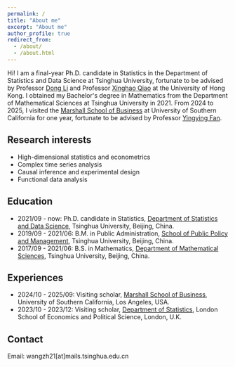 ```yaml
---
permalink: /
title: "About me"
excerpt: "About me"
author_profile: true
redirect_from: 
  - /about/
  - /about.html
---
```


Hi! I am a final-year Ph.D. candidate in Statistics in the Department of Statistics and Data Science at Tsinghua University, fortunate to be advised by Professor [Dong Li](https://www.stat.tsinghua.edu.cn/en/info/1023/1052.htm) and Professor [Xinghao Qiao](https://www.hkubs.hku.hk/people/xinghao-qiao/) at the University of Hong Kong.
I obtained my Bachelor's degree in Mathematics from the Department of Mathematical Sciences at Tsinghua University in 2021.
From 2024 to 2025, I visited the [Marshall School of Business](https://statistics.fas.harvard.edu/home) at University of Southern California for one year, fortunate to be advised by Professor [Yingying Fan](https://faculty.marshall.usc.edu/yingying-fan/).

## Research interests
* High-dimensional statistics and econometrics
* Complex time series analysis
* Causal inference and experimental design
* Functional data analysis

## Education
* 2021/09 - now:  Ph.D. candidate in Statistics, [Department of Statistics and Data Science](https://www.stat.tsinghua.edu.cn/en/), Tsinghua University, Beijing, China.
* 2019/09 - 2021/06:  B.M. in Public Administration, [School of Public Policy and Management](https://www.sppm.tsinghua.edu.cn/english/), Tsinghua University, Beijing, China.
* 2017/09 - 2021/06:  B.S. in Mathematics, [Department of Mathematical Sciences](https://www.math.tsinghua.edu.cn/), Tsinghua University, Beijing, China.

## Experiences
* 2024/10 - 2025/09:  Visiting scholar, [Marshall School of Business](https://www.marshall.usc.edu/), University of Southern California, Los Angeles, USA.
* 2023/10 - 2023/12:  Visiting scholar, [Department of Statistics](https://www.lse.ac.uk/statistics), London School of Economics and Political Science, London, U.K.

## Contact
Email: wangzh21[at]mails.tsinghua.edu.cn
